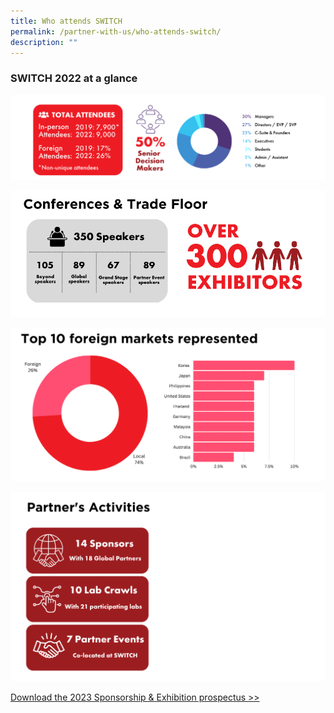 ```yaml
---
title: Who attends SWITCH
permalink: /partner-with-us/who-attends-switch/
description: ""
---
```

### SWITCH 2022 at a glance

![](/images/2023/2023%20website%20(2022%20stats)%20visitor%20demographics.png)



![](/images/2023/2023%20website%20(2022%20stats)%20conferences%20&%20trade%20floor.png)

![](/images/2023/2023%20website%20(2022%20stats)%20foreign%20markets.png)

![](/images/2023/partner's%20activities.png)

[Download the 2023 Sponsorship & Exhibition prospectus >>](https://forms.monday.com/forms/4ae0e80795707021ca480047c3a90d66?r=use1)